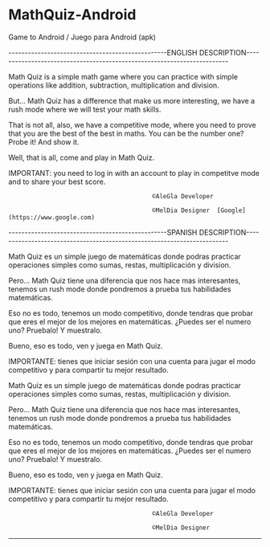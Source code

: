 # MathQuiz-Android
Game to Android / Juego para Android (apk)

-------------------------------------------------ENGLISH DESCRIPTION------------------------------------------------------------------------

Math Quiz is a simple math game where you can practice with simple operations like addition, subtraction, multiplication and division.

But... Math Quiz has a difference that make us more interesting, we have a rush mode where we will test your math skills.

That is not all, also, we have a competitive mode, where you need to prove that you are the best of the best in maths. You can be the number one? Probe it! And show it.

Well, that is all, come and play in Math Quiz.

IMPORTANT: you need to log in with an account to play in competitve mode and to share your best score.

                                            
                                            ©AleGla Developer
                                            
                                            ©MelDia Designer  [Google](https://www.google.com)


-------------------------------------------------SPANISH DESCRIPTION------------------------------------------------------------------------


Math Quiz es un simple juego de matemáticas donde podras practicar operaciones simples como sumas, restas, multiplicación y division.

Pero... Math Quiz tiene una diferencia que nos hace mas interesantes, tenemos un rush mode donde pondremos a prueba tus habilidades matemáticas.

Eso no es todo, tenemos un modo competitivo, donde tendras que probar que eres el mejor de los mejores en matemáticas. ¿Puedes ser el numero uno? Pruebalo! Y muestralo.

Bueno, eso es todo, ven y juega en Math Quiz. 

IMPORTANTE: tienes que iniciar sesión con una cuenta para jugar el modo competitivo y para compartir tu mejor resultado.

Math Quiz es un simple juego de matemáticas donde podras practicar operaciones simples como sumas, restas, multiplicación y division.

Pero... Math Quiz tiene una diferencia que nos hace mas interesantes, tenemos un rush mode donde pondremos a prueba tus habilidades matemáticas.

Eso no es todo, tenemos un modo competitivo, donde tendras que probar que eres el mejor de los mejores en matemáticas. ¿Puedes ser el numero uno? Pruebalo! Y muestralo.

Bueno, eso es todo, ven y juega en Math Quiz. 

IMPORTANTE: tienes que iniciar sesión con una cuenta para jugar el modo competitivo y para compartir tu mejor resultado.

                                            
                                            ©AleGla Developer
                                            
                                            ©MelDia Designer


------------------------------------------------------------------------------------------------------------------------------------------------------------------------


